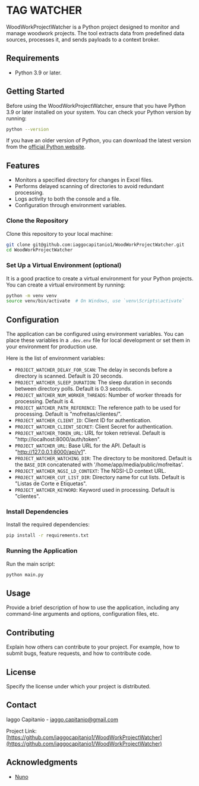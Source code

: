 # TAG WATCHER

WoodWorkProjectWatcher is a Python project designed to monitor and manage woodwork projects. The tool extracts data from predefined data sources, processes it, and sends payloads to a context broker.

## Requirements

- Python 3.9 or later.

## Getting Started

Before using the WoodWorkProjectWatcher, ensure that you have Python 3.9 or later installed on your system. You can check your Python version by running:

```sh
python --version
```

If you have an older version of Python, you can download the latest version from the [official Python website](https://www.python.org/downloads/).
## Features

- Monitors a specified directory for changes in Excel files.
- Performs delayed scanning of directories to avoid redundant processing.
- Logs activity to both the console and a file.
- Configuration through environment variables.

### Clone the Repository

Clone this repository to your local machine:

```sh
git clone git@github.com:iaggocapitanio1/WoodWorkProjectWatcher.git
cd WoodWorkProjectWatcher
```


### Set Up a Virtual Environment (optional)

It is a good practice to create a virtual environment for your Python projects. You can create a virtual environment by running:

```sh
python -m venv venv
source venv/bin/activate  # On Windows, use `venv\Scripts\activate`
```
## Configuration

The application can be configured using environment variables. You can place these variables in a `.dev.env` file for local development or set them in your environment for production use.

Here is the list of environment variables:

- `PROJECT_WATCHER_DELAY_FOR_SCAN`: The delay in seconds before a directory is scanned. Default is 20 seconds.
- `PROJECT_WATCHER_SLEEP_DURATION`: The sleep duration in seconds between directory polls. Default is 0.3 seconds.
- `PROJECT_WATCHER_NUM_WORKER_THREADS`: Number of worker threads for processing. Default is 4.
- `PROJECT_WATCHER_PATH_REFERENCE`: The reference path to be used for processing. Default is "mofreitas/clientes/".
- `PROJECT_WATCHER_CLIENT_ID`: Client ID for authentication.
- `PROJECT_WATCHER_CLIENT_SECRET`: Client Secret for authentication.
- `PROJECT_WATCHER_TOKEN_URL`: URL for token retrieval. Default is "http://localhost:8000/auth/token".
- `PROJECT_WATCHER_URL`: Base URL for the API. Default is "http://127.0.0.1:8000/api/v1".
- `PROJECT_WATCHER_WATCHING_DIR`: The directory to be monitored. Default is the `BASE_DIR` concatenated with '/home/app/media/public/mofreitas'.
- `PROJECT_WATCHER_NGSI_LD_CONTEXT`: The NGSI-LD context URL.
- `PROJECT_WATCHER_CUT_LIST_DIR`: Directory name for cut lists. Default is "Listas de Corte e Etiquetas".
- `PROJECT_WATCHER_KEYWORD`: Keyword used in processing. Default is "clientes".

### Install Dependencies

Install the required dependencies:

```sh
pip install -r requirements.txt
```

### Running the Application

Run the main script:

```sh
python main.py
```

## Usage

Provide a brief description of how to use the application, including any command-line arguments and options, configuration files, etc.

## Contributing

Explain how others can contribute to your project. For example, how to submit bugs, feature requests, and how to contribute code.

## License

Specify the license under which your project is distributed.

## Contact

Iaggo Capitanio - iaggo.capitanio@gmail.com

Project Link: [https://github.com/iaggocapitanio1/WoodWorkProjectWatcher](https://github.com/iaggocapitanio1/WoodWorkProjectWatcher)




## Acknowledgments

- [Nuno](https://github.com/nunoguedesmore)
